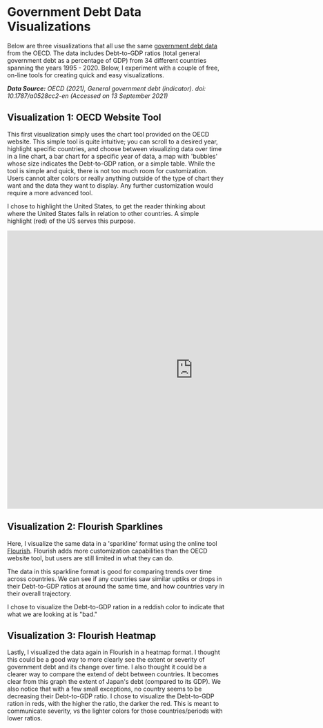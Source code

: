 # Government Debt Data Visualizations

Below are three visualizations that all use the same [government debt data](https://data.oecd.org/gga/general-government-debt.htm) from the OECD. The data includes Debt-to-GDP ratios (total general government debt as a percentage of GDP) from 34 different countries spanning the years 1995 - 2020. Below, I experiment with a couple of free, on-line tools for creating quick and easy visualizations. 

<i><b>Data Source:</b> OECD (2021), General government debt (indicator). doi: 10.1787/a0528cc2-en (Accessed on 13 September 2021)</i>

## Visualization 1: OECD Website Tool
This first visualization simply uses the chart tool provided on the OECD website. This simple tool is quite intuitive; you can scroll to a desired year, highlight specific countries, and choose between visualizing data over time in a line chart, a bar chart for a specific year of data, a map with 'bubbles' whose size indicates the Debt-to-GDP ration, or a simple table. While the tool is simple and quick, there is not too much room for customization. Users cannot alter colors or really anything outside of the type of chart they want and the data they want to display. Any further customization would require a more advanced tool.

I chose to highlight the United States, to get the reader thinking about where the United States falls in relation to other countries. A simple highlight (red) of the US serves this purpose. 

<iframe src="https://data.oecd.org/chart/6sDC" width="860" height="645" style="border: 0" mozallowfullscreen="true" webkitallowfullscreen="true" allowfullscreen="true"><a href="https://data.oecd.org/chart/6sDC" target="_blank">OECD Chart: General government debt, Total, % of GDP, Annual, 2019</a></iframe>

## Visualization 2: Flourish Sparklines
Here, I visualize the same data in a 'sparkline' format using the online tool [Flourish](https://flourish.studio/). Flourish adds more customization capabilities than the OECD website tool, but users are still limited in what they can do. 

The data in this sparkline format is good for comparing trends over time across countries. We can see if any countries saw similar uptiks or drops in their Debt-to-GDP ratios at around the same time, and how countries vary in their overall trajectory.

I chose to visualize the Debt-to-GDP ration in a reddish color to indicate that what we are looking at is "bad."

<div class="flourish-embed flourish-chart" data-src="visualisation/7254814"><script src="https://public.flourish.studio/resources/embed.js"></script></div>

## Visualization 3: Flourish Heatmap
Lastly, I visualized the data again in Flourish in a heatmap format. I thought this could be a good way to more clearly see the extent or severity of government debt and its change over time. I also thought it could be a clearer way to compare the extend of debt between countries. It becomes clear from this graph the extent of Japan's debt (compared to its GDP). We also notice that with a few small exceptions, no country seems to be decreasing their Debt-to-GDP ratio. I chose to visualize the Debt-to-GDP ration in reds, with the higher the ratio, the darker the red. This is meant to communicate severity, vs the lighter colors for those countries/periods with lower ratios.

<div class="flourish-embed flourish-heatmap" data-src="visualisation/7254991"><script src="https://public.flourish.studio/resources/embed.js"></script></div>
